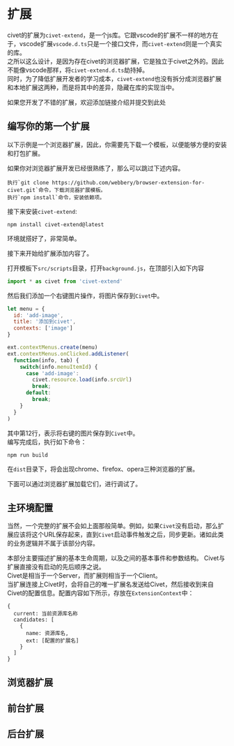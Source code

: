 # 扩展  

civet的扩展为`civet-extend`，是一个js库。它跟vscode的扩展不一样的地方在于，vscode扩展`vscode.d.ts`只是一个接口文件，而`civet-extend`则是一个真实的库。  
之所以这么设计，是因为存在civet的浏览器扩展，它是独立于civet之外的。因此不能像vscode那样，将`civet-extend.d.ts`劫持掉。  
同时，为了降低扩展开发者的学习成本，`civet-extend`也没有拆分成浏览器扩展和本地扩展这两种，而是将其中的差异，隐藏在库的实现当中。  

如果您开发了不错的扩展，欢迎添加链接介绍并提交到此处  

## 编写你的第一个扩展  
以下示例是一个浏览器扩展，因此，你需要先下载一个模板，以便能够方便的安装和打包扩展。  

如果你对浏览器扩展开发已经很熟练了，那么可以跳过下述内容。  
   
    执行`git clone https://github.com/webbery/browser-extension-for-civet.git`命令，下载浏览器扩展模板。  
    执行`npm install`命令，安装依赖项。  

接下来安装`civet-extend`:  

    npm install civet-extend@latest

环境就搭好了，非常简单。  

接下来开始给扩展添加内容了。  

打开模板下`src/scripts`目录，打开`background.js`，在顶部引入如下内容  
```javascript
import * as civet from 'civet-extend'
```
然后我们添加一个右键图片操作，将图片保存到`Civet`中。  
```javascript
let menu = {
  id: 'add-image',
  title: '添加到civet',
  contexts: ['image']
}

ext.contextMenus.create(menu)
ext.contextMenus.onClicked.addListener(
  function(info, tab) {
    switch(info.menuItemId) {
      case 'add-image':
        civet.resource.load(info.srcUrl)
        break;
      default:
        break;
    }
  }
)
```
其中第12行，表示将右键的图片保存到`Civet`中。  
编写完成后，执行如下命令：  

    npm run build

在`dist`目录下，将会出现chrome、firefox、opera三种浏览器的扩展。

下面可以通过浏览器扩展加载它们，进行调试了。  

## 主环境配置  
当然，一个完整的扩展不会如上面那般简单。例如，如果`Civet`没有启动，那么扩展应该将这个URL保存起来，直到`Civet`启动事件触发之后，同步更新。诸如此类的业务逻辑并不属于该部分内容。  

本部分主要描述扩展的基本生命周期，以及之间的基本事件和参数结构。
Civet与扩展直接没有启动的先后顺序之说。  
Civet是相当于一个Server，而扩展则相当于一个Client。  
当扩展连接上Civet时，会将自己的唯一扩展名发送给Civet，然后接收到来自Civet的配置信息。配置内容如下所示，存放在`ExtensionContext`中：
```
{
  current: 当前资源库名称
  candidates: [
    {
      name: 资源库名,
      ext: [配置的扩展名]
    }
  ]
}
```
## 浏览器扩展  
## 前台扩展  
## 后台扩展  